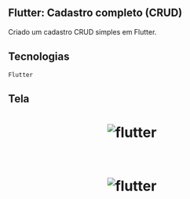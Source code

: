 ## Flutter: Cadastro completo (CRUD)

Criado um cadastro CRUD simples em Flutter.


## Tecnologias

`Flutter`



## Tela

<h1 align="center">
    <img alt="flutter" title="#flutter" src="https://github.com/carlosjunior1983/flutter_crud/blob/main/img/Capturar.PNG"  /><br>
</h1>
<br>
<h1 align="center">
    <img alt="flutter" title="#flutter" src="https://github.com/carlosjunior1983/flutter_crud/blob/main/img/Capturar2.PNG"  /><br>
</h1>
